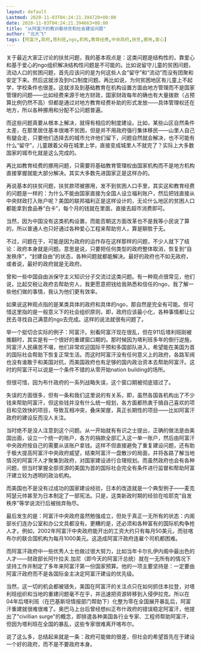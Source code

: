 ```yaml
---
layout: default
Lastmod: 2020-11-03T04:24:21.394720+00:00
date: 2020-11-03T04:24:21.394663+00:00
title: "从阿富汗的教训看扶贫和社会建设问题"
author: "北大飞"
tags: [阿富汗,政府,塔利班,ngo,机构,教育经费,中央政府,扶贫,挪用,爱心]
---
```


关于最近大家正讨论的扶贫问题，我的基本观点是：这类问题是结构性的，靠爱心和基于爱心的ngo组织解决结构性问题是不可能的。比如说留守儿童的贫困问题，流动人口的贫困问题，首先应该问的是为何这些人会“留守”和“流动”而没有团聚和安定下来。然后这就涉及到h口制度问题。再比如说，为何贫困地区有儿童上不起学，学校条件也很差。这就涉及到基础教育在机构设置方面由地方管理而不是国家管理的问题——比如经费来源于地方财政，国家财政每年的确也有大量拨款（占预算比例仍然不高）但都是通过对地方教育经费补助的形式发放——具体管理权还在地方，所以各种挪用和分配不公问题普遍。

而这些问题真要从根本上解决，就得有相应的制度建设。比如，某些山区自然条件太差，在那里居住基本很难不贫困，但是并不用政府强行集体移民——山里人自己有腿会走，只要他们选择去的城市允许他们留下，问题自然就会解决，也不可能有什么“留守”，儿童跟着父母在城里上学，直接变成城里人不就完了？实际上大多数国家的城市化就是这么完成的。

再比如教育经费的挪用问题，只需要将基础教育管理权由国家机构而不是地方机构直接掌握就能大部分解决。其实大多数先进国家正是这样办的。

再说基本的扶贫问题，扶贫款项被挪用，发不到贫困人口手里，其实这和教育经费的问题是一样的：为什么不能由国家直接为全国人设立福利账户，然后把钱直接从中央财政打入账户呢？美国的联邦福利正是这样设计的，无论什么地区的贫困人口都能拿到食品券“白卡”，每个月的钱就在里面，直接去超市消费即可。

当然，因为中国没有这类机构设置，而能否朝这方面改革也不是我等小民说了算的，所以普通人也只好通过各种爱心工程来帮助穷人，算是聊胜于无。

不过，问题在于，可能是因为政府的运作存在这样那样的问题，不少人就下了结论：政府本身就是问题。意思是说，只要把任何类型的政府整体取消，恢复到“自发秩序”，“封建自由”的状态，各种问题就都能解决。最好的政府也不如无政府，或者说，最好的政府就是无政府。

曾和一些中国自由派保守主义知识分子交流过这类问题。有一种观点很常见，他们说，比起交税让政府去帮助穷人，我更愿意把钱给我熟悉和信任的ngo，我了解一些他们做的事情，我认为他们更有效率。

如果说这种观点指的是某类具体的政府和具体的ngo，那自然是完全有可能。但可惜这里指的是一般意义下的社会组织原则，即，政府应该最小化，各种事情都让公民去寻找自己满意的ngo去完成。这样的说法就很有问题了。

举一个挺切合实际的例子：阿富汗。别看阿富汗现在很乱，但在911后塔利班刚被推翻时，其实是有一个很好的重建窗口期的。那时候因为塔利班多年的倒行逆施，阿富汗人民痛苦不堪，他们非常欢迎国际干预和多国部队进入，希望能在美国为首的国际社会帮助下恢复正常生活。而这时阿富汗没有任何意义上的政府，各路军阀也没有谁敢于和美国对抗，而美国政府也有足够的国内政治资本去帮助阿富汗。这时的阿富汗可以说是一个条件不错的从零开始nation building的场所。

但很可惜，因为布什政府的一系列战略失误，这个窗口期被彻底错过了。

失误的方面很多，但有一条和我们这里说的有关系，即，虽然各国各机构出了不少钱来帮助阿富汗，但这些钱并没有什么统一规划，各方面都热衷于搞自己喜欢的项目和见效快的项目，导致互相冲突，叠床架屋，真正长期性的项目——比如阿富汗政府的建设反而没人关注。

当时绝不是没人注意到这个问题。从一开始就有有识之士提出，正确的做法是由美国出面，设立一个统一的账户，各方的捐款全部汇入这一单一账户，然后由阿富汗中央政府按自己的需要从该账户拿钱。这样不但直接避免了重复建设问题，还有助于极大提高阿富汗中央政府威望，结束阿富汗一盘散沙的局面，并将各路了解当地情况的阿富汗人才聚集到政府，对国家建设进行合理规划。而虽然政府也会有各种问题，但当时掌握全部资源的美国为首的国际社会完全有条件进行监督和帮助阿富汗建立较为透明的政治机构。

而美国也不是没有过成功的国家建设经验，日本的改造就是一个典型例子——麦克阿瑟元帅甚至为日本制定了一部宪法。只是，这类新政时期的经验在哈耶克“自发秩序”等学说流行后被抛弃殆尽。

最后发生的是：阿富汗中央政府虽然勉强成立，但处于真正一无所有的状态：内阁部长们连办公室和办公文具都没有。更糟的是，还必须和各种富有的国际机构争抢人才。例如，2002年阿富汗中央政府能开出的工资大约只有每月50美元，而驻喀布尔的联合国机构为每月1000美元。这造成阿富汗政府连雇个司机都困难。

而阿富汗政府中一些优秀人士也做过很大努力，比如当年卡尔扎伊内阁中最出色的人才——财政部长阿什拉夫.加尼（即今天的阿富汗总统）就在一无所有的情况下坚持工作并制定了多年来阿富汗第一份国家预算。他的一项主要坚持是：一定要由阿富汗政府而不是各国际金主决定阿富汗建设的优先级。

当然，这一切的机会都被错失，美国在阿富汗的关注点只在如何抓住本拉登，对塔利班组织和当地的重建问题毫不在乎，并迅速把资源转移到入侵伊拉克。所以在04年后塔利班（在巴基斯坦情报部门帮助下）化整为零在全国展开暴乱后，阿富汗重建就很难很难了。奥巴马上台后曾经想纠正布什政府的错误稳定阿富汗，他提出了"civillian surge"的概念，即排遣各种美国各行业专家、工程师帮助阿富汗，但因为塔利班在全国的暴乱，这些专家很难离开喀布尔。

说了这么多，总结起来就是一条：政府可能做的很差，但社会的希望首先在于建设一个好的政府，而不是不要政府本身。

